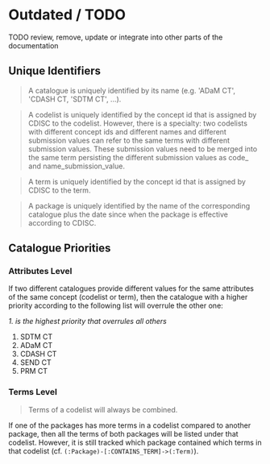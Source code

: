 # Outdated / TODO

TODO review, remove, update or integrate into other parts of the documentation

## Unique Identifiers

> A catalogue is uniquely identified by its name (e.g. 'ADaM CT', 'CDASH CT, 'SDTM CT', ...).

> A codelist is uniquely identified by the concept id that is assigned by CDISC to the codelist.
> However, there is a specialty: two codelists with different concept ids and different names and different submission
> values can refer to the same terms with different submission values. These submission values need to
> be merged into the same term persisting the different submission values as code_ and name_submission_value.

> A term is uniquely identified by the concept id that is assigned by CDISC to the term.

> A package is uniquely identified by the name of the corresponding catalogue plus
the date since when the package is effective according to CDISC.


## Catalogue Priorities

### Attributes Level

If two different catalogues provide different values for the same attributes of the same concept (codelist or term),
then the catalogue with a higher priority according to the following list will overrule the other one:

_1. is the highest priority that overrules all others_
1. SDTM CT
1. ADaM CT
1. CDASH CT
1. SEND CT
1. PRM CT

### Terms Level

> Terms of a codelist will always be combined.

If one of the packages has more terms in a codelist compared to another package,
then all the terms of both packages will be listed under that codelist.
However, it is still tracked which package contained which terms in that codelist
(cf. `(:Package)-[:CONTAINS_TERM]->(:Term)`).

